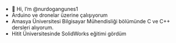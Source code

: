 - 👋 Hi, I’m @nurdogangunes1
- Arduino ve dronelar üzerine çalışıyorum 
- Amasya Üniversitesi Bilgisayar Mühendisliği bölümünde C ve C++ dersleri alıyorum.
- Hitit Üniversitesinde SolidWorks eğitimi gördüm 

<!---

--->
